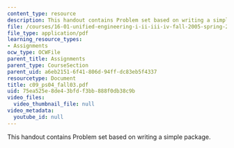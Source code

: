 ```yaml
---
content_type: resource
description: This handout contains Problem set based on writing a simple package.
file: /courses/16-01-unified-engineering-i-ii-iii-iv-fall-2005-spring-2006/75ea525e8de43bfdf3bb888f0db38c9b_c09_ps04_fall03.pdf
file_type: application/pdf
learning_resource_types:
- Assignments
ocw_type: OCWFile
parent_title: Assignments
parent_type: CourseSection
parent_uid: a6eb2151-6f41-806d-94ff-dc83eb5f4337
resourcetype: Document
title: c09_ps04_fall03.pdf
uid: 75ea525e-8de4-3bfd-f3bb-888f0db38c9b
video_files:
  video_thumbnail_file: null
video_metadata:
  youtube_id: null
---
```

This handout contains Problem set based on writing a simple package.
